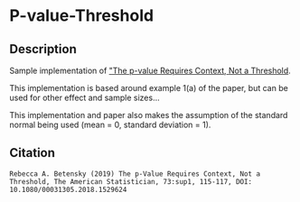 # P-value-Threshold

## Description

Sample implementation of ["The p-value Requires Context, Not a Threshold](https://www.tandfonline.com/doi/epdf/10.1080/00031305.2018.1529624?needAccess=true&role=button).

This implementation is based around example 1(a) of the paper, but can be used for other effect and sample sizes...

This implementation and paper also makes the assumption of the standard normal being used (mean = 0, standard deviation = 1).

## Citation

```
Rebecca A. Betensky (2019) The p-Value Requires Context, Not a Threshold, The American Statistician, 73:sup1, 115-117, DOI: 10.1080/00031305.2018.1529624
```
